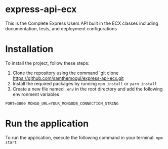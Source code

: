 # express-api-ecx

This is the Complete Express Users API built in the ECX classes including documentation, tests, and deployment configurations

# Installation
To install the project, follow these steps:
1. Clone the repository using the command `git clone https://github.com/samthemogul/express-api-ecx.git
2. Install the required packages by running 
`npm install` 
or 
`yarn install`
3. Create a new file named `.env` in the root directory and add the following environment variables

`PORT=3000
MONGO_URL=YOUR_MONGODB_CONNECTION_STRING
`
# Run the application
To run the application, execute the following command in your terminal:
`npm start`

